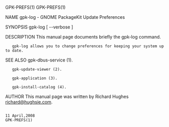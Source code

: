 GPK-PREFS(1)                                                                                                                                                                                     GPK-PREFS(1)



NAME
       gpk-log - GNOME PackageKit Update Preferences

SYNOPSIS
       gpk-log [ --verbose ]

DESCRIPTION
       This manual page documents briefly the gpk-log command.

       gpk-log allows you to change preferences for keeping your system up to date.

SEE ALSO
       gpk-dbus-service (1).

       gpk-update-viewer (2).

       gpk-application (3).

       gpk-install-catalog (4).

AUTHOR
       This manual page was written by Richard Hughes <richard@hughsie.com>.



                                                                                                11 April,2008                                                                                    GPK-PREFS(1)
